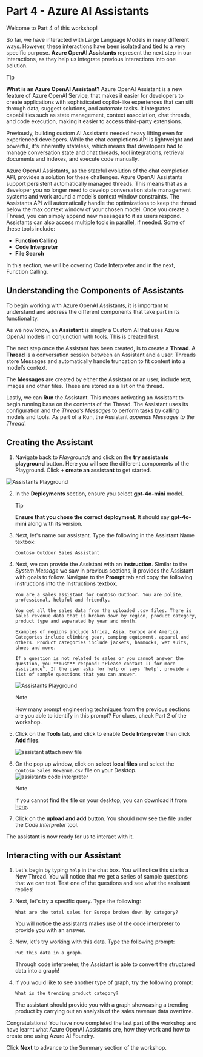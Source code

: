 # Part 4 - Azure AI Assistants

Welcome to Part 4 of this workshop! 

So far, we have interacted with Large Language Models in many different ways. However, these interactions have been isolated and tied to a very specific purpose. **Azure OpenAI Assistants** represent the next step in our interactions, as they help us integrate previous interactions into one solution.


> [!TIP] 
> **What is an Azure OpenAI Assistant?** Azure OpenAI Assistant is a new feature of Azure OpenAI Service, that makes it easier for developers to create applications with sophisticated copilot-like experiences that can sift through data, suggest solutions, and automate tasks. It integrates capabilities such as state management, context association, chat threads, and code execution, making it easier to access third-party extensions​.

Previously, building custom AI Assistants needed heavy lifting even for experienced developers. While the chat completions API is lightweight and powerful, it's inherently stateless, which means that developers had to manage conversation state and chat threads, tool integrations, retrieval documents and indexes, and execute code manually.

Azure OpenAI Assistants, as the stateful evolution of the chat completion API, provides a solution for these challenges. Azure OpenAI Assistants support persistent automatically managed threads. This means that as a developer you no longer need to develop conversation state management systems and work around a model’s context window constraints. The Assistants API will automatically handle the optimizations to keep the thread below the max context window of your chosen model. Once you create a Thread, you can simply append new messages to it as users respond. Assistants can also access multiple tools in parallel, if needed. Some of these tools include:
- **Function Calling**
- **Code Interpreter**
- **File Search**

In this section, we will be covering Code Interpreter and in the next, Function Calling.

## Understanding the Components of Assistants

To begin working with Azure OpenAI Assistants, it is important to understand and address the different components that take part in its functionality.

As we now know, an **Assistant** is simply a Custom AI that uses Azure OpenAI models in conjunction with tools. This is created first.

The next step once the Assistant has been created, is to create a **Thread**. A **Thread** is a conversation session between an Assistant and a user. Threads store Messages and automatically handle truncation to fit content into a model’s context.

The **Messages** are created by either the Assistant or an user, include text, images and other files. These are stored as a list on the thread.

Lastly, we can **Run** the Assistant. This means activating an Assistant to begin running base on the contents of the Thread. The Assistant uses its configuration and the *Thread’s Messages* to perform tasks by calling models and tools. As part of a Run, the Assistant *appends Messages to the Thread*.

## Creating the Assistant

1. Navigate back to _Playgrounds_ and click on the **try assistants playground** button. Here you will see the different components of the Playground. Click **+ create an assistant** to get started.

![Assistants Playground](./Images/aistudio-create-new-assistant.jpeg)

2. In the **Deployments** section, ensure you select **gpt-4o-mini** model.

    >[!TIP] 
    > **Ensure that you chose the correct deployment**. It should say **gpt-4o-mini** along with its version. 

2. Next, let's name our assistant. Type the following in the Assistant Name textbox:

    ```Contoso Outdoor Sales Assistant```

3. Next, we can provide the Assistant with an **instruction**. Similar to the *System Message* we saw in previous sections, it provides the Assistant with goals to follow. Navigate to the **Prompt** tab and copy the following instructions into the Instructions textbox.

    ``` 
    You are a sales assistant for Contoso Outdoor. You are polite, professional, helpful and friendly.

    You get all the sales data from the uploaded .csv files. There is sales revenue data that is broken down by region, product category, product type and separated by year and month.

    Examples of regions include Africa, Asia, Europe and America. Categories include climbing gear, camping equipment, apparel and others. Product categories include jackets, hammocks, wet suits, shoes and more. 

    If a question is not related to sales or you cannot answer the question, you **must** respond: "Please contact IT for more assistance". If the user asks for help or says 'help', provide a list of sample questions that you can answer.
    ```

    ![Assistants Playground](./Images/aistudio-assistant-update-details.jpeg)

    >[!NOTE]
    >How many prompt engineering techniques from the previous sections are you able to identify in this prompt? For clues, check Part 2 of the workshop.

4. Click on the **Tools** tab, and click to enable **Code Interpreter** then click **Add files**.

    ![assistant attach new file](Images/aistudio-tools-codeinterpreter.jpeg)

6. On the pop up window, click on **select local files** and select the `Contoso_Sales_Revenue.csv` file on your Desktop.
    ![assistants code interpreter](Images/aistudio-codeinterpreter-upload-file.jpeg)

    >[!NOTE]
    > If you cannot find the file on your desktop, you can download it from [here](assets/Contoso_Sales_Revenue.csv).

7. Click on the **upload and add** button. You should now see the file under the *Code Interpreter* tool.

The assistant is now ready for us to interact with it.

## Interacting with our Assistant

1. Let's begin by typing `help` in the chat box. You will notice this starts a New Thread. 
You will notice that we get a series of sample questions that we can test. Test one of the questions and see what the assistant replies!

2. Next, let's try a specific query. Type the following:

    ```What are the total sales for Europe broken down by category? ```

    You will notice the assistants makes use of the code interpreter to provide you with an answer.

3. Now, let's try working with this data. Type the following prompt:

    ```Put this data in a graph. ```

    Through code interpreter, the Assistant is able to convert the structured data into a graph!

4. If you would like to see another type of graph, try the following prompt:

    ```What is the trending product category? ```

    The assistant should provide you with a graph showcasing a trending product by carrying out an analysis of the sales revenue data overtime.

Congratulations! You have now completed the last part of the workshop and have learnt what Azure OpenAI Assistants are, how they work and how to create one using Azure AI Foundry.

Click **Next** to advance to the Summary section of the workshop.